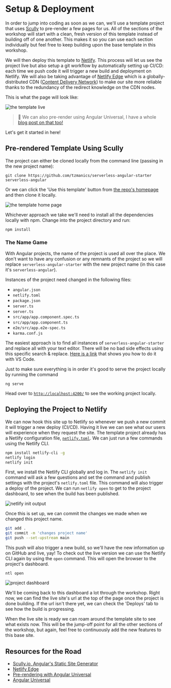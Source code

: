 # Setup & Deployment

In order to jump into coding as soon as we can, we'll use a template project that uses [Scully](https://scully.io) to pre-render a few pages for us. All of the sections of the workshop will start with a clean, fresh version of this template instead of building off of one another. This makes it so you can use each section individually but feel free to keep building upon the base template in this workshop.

We will then deploy this template to [Netlify](https://ntl.fyi/3fN1SuB). This process will let us see the project live but also setup a git workflow by automatically setting up CI/CD: each time we push code it will trigger a new build and deployment on Netlify. We will also be taking advantage of [Netlify Edge](https://ntl.fyi/3fPWU0f) which is a globally-distributed CDN ([Content Delivery Network](https://jamstack.org/glossary/cdn/)) to make our site more reliable thanks to the redundancy of the redirect knowledge on the CDN nodes.

This is what the page will look like:

![the template live](https://res.cloudinary.com/dzkoxrsdj/image/upload/v1617815938/live-template_dbv70w.gif 'The template live')

> 🧠 We can also pre-render using Angular Universal, I have a whole [blog post on that too!](https://ntl.fyi/3fPZXFz)

Let's get it started in here!

## Pre-rendered Template Using Scully

The project can either be cloned locally from the command line (passing in the new project name):

`git clone https://github.com/tzmanics/serverless-angular-starter serverless-angular`

Or we can click the 'Use this template' button from [the repo's homepage](https://github.com/tzmanics/serverless-angular-starter) and then clone it locally.

![the template home page](https://res.cloudinary.com/dzkoxrsdj/image/upload/v1618153440/Screen_Shot_2021-04-11_at_11.01.21_AM_1_b7ggu3.jpg 'The template home page')

Whichever approach we take we'll need to install all the dependencies locally with npm. Change into the project directory and run:

`npm install`

### The Name Game

With Angular projects, the name of the project is used all over the place. We don't want to have any confusion or any remnants of the project so we will replace `serverless-angular-starter` with the new project name (in this case it's `serverless-angular`).

Instances of the project need changed in the following files:

- `angular.json`
- `netlify.toml`
- `package.json`
- `server.ts`
- `server.ts`
- `src/app/app.component.spec.ts`
- `src/app/app.component.ts`
- `e2e/src/app.e2e-spec.ts`
- `karma.conf.js`

The easiest approach is to find all instances of `serverless-angular-starter` and replace all with your text editor. There will be no bad side effects using this specific search & replace. [Here is a link](https://code.visualstudio.com/docs/editor/codebasics#_find-and-replace) that shows you how to do it with VS Code.

Just to make sure everything is in order it's good to serve the project locally by running the command

`ng serve`

Head over to [`http://localhost:4200/`](http://localhost:4200/) to see the working project locally.

## Deploying the Project to Netlify

We can now hook this site up to Netlify so whenever we push a new commit it will trigger a new deploy (CI/CD). Having it live we can see what our users will experience when they request the site. The template project already has a Netlify configuration file, [`netlify.toml`](https://github.com/tzmanics/angular-sanity/blob/main/netlify.toml). We can just run a few commands using the Netlify CLI.

```bash
npm install netlify-cli -g
netlify login
netlify init
```

First, we install the Netlify CLI globally and log in. The `netlify init` command will ask a few questions and set the command and publish settings with the project's `netlify.toml` file. This command will also trigger a deploy of the project. We can run `netlify open` to get to the project dashboard, to see when the build has been published.

![netlify init output](https://res.cloudinary.com/dzkoxrsdj/image/upload/v1618156458/Screen_Shot_2021-04-11_at_11.46.22_AM_w1ytbi.jpg '`netlify init` output')

Once this is set up, we can commit the changes we made when we changed this project name.

```bash
git add .
git commit -m 'changes project name'
git push --set-upstream main
```

This push will also trigger a new build, so we'll have the new information up on GitHub and live, yay! To check out the live version we can use the Netlify CLI again by using the `open` command. This will open the browser to the project's dashboard.

`ntl open`

![project dashboard](https://res.cloudinary.com/dzkoxrsdj/image/upload/v1618157040/Screen_Shot_2021-04-11_at_12.00.22_PM_1_faz604.jpg 'screenshot of the project dashboard')

We'll be coming back to this dashboard a lot through the workshop. Right now, we can find the live site's url at the top of the page once the project is done building. If the url isn't there yet, we can check the 'Deploys' tab to see how the build is progressing.

When the live site is ready we can roam around the template site to see what exists now. This will be the jump-off point for all the other sections of the workshop, but again, feel free to continuously add the new features to this base site.

## Resources for the Road

- [Scully.io, Angular's Static Site Generator](https://scully.io)
- [Netlify Edge](https://ntl.fyi/3fPWU0f)
- [Pre-rendering with Angular Universal](https://ntl.fyi/3fPZXFz)
- [Angular Universal](https://angular.io/guide/universal)

